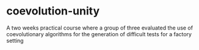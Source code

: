 # coevolution-unity
A two weeks practical course where a group of three evaluated the use of coevolutionary algorithms for the generation of difficult tests for a factory setting
